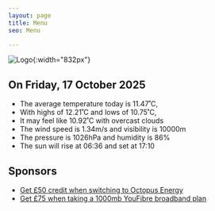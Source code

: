 ```yaml
---
layout: page
title: Menu
seo: Menu

---
```


![Logo](/images/logo.jpg){:width="832px"}

<!-- weather_marker starts -->
## On Friday, 17 October 2025

- The average temperature today is 11.47˚C,
- With highs of 12.21˚C and lows of 10.75˚C,
- It may feel like 10.92˚C with overcast clouds
- The wind speed is 1.34m/s and visibility is 10000m
- The pressure is 1026hPa and humidity is 86%
- The sun will rise at 06:36 and set at 17:10

<!-- weather_marker ends -->

## Sponsors

- [Get £50 credit when switching to Octopus Energy](https://bit.ly/3oD1nnS)
- [Get £75 when taking a 1000mb YouFibre broadband plan](https://aklam.io/91zWhU?)
